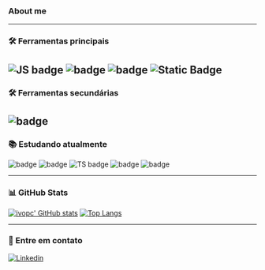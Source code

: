 ### About me

---
### 🛠 Ferramentas principais

![JS badge](https://img.shields.io/badge/JavaScript-323330?style=for-the-badge&logo=javascript&logoColor=F7DF1E
) ![badge](https://img.shields.io/badge/Node.js-339933?style=for-the-badge&logo=nodedotjs&logoColor=white) ![badge](https://img.shields.io/badge/Bootstrap-563D7C?style=for-the-badge&logo=bootstrap&logoColor=white) ![Static Badge](https://img.shields.io/badge/SQlite-%23003B57?style=for-the-badge&logo=SQlite)
---

### 🛠 Ferramentas secundárias 

![badge](https://img.shields.io/badge/C%2B%2B-00599C?style=for-the-badge&logo=c%2B%2B&logoColor=white) 
---


### 📚 Estudando atualmente
![badge](https://img.shields.io/badge/PHP-777BB4?style=for-the-badge&logo=php&logoColor=white) ![badge](https://img.shields.io/badge/Python-FFD43B?style=for-the-badge&logo=python&logoColor=blue) ![TS badge](https://img.shields.io/badge/TypeScript-007ACC?style=for-the-badge&logo=typescript&logoColor=white) ![badge](https://img.shields.io/badge/Vue.js-35495E?style=for-the-badge&logo=vuedotjs&logoColor=4FC08D) ![badge](https://img.shields.io/badge/React-61DBFB?style=for-the-badge&logo=react&logoColor=black)



---

### 📊 GitHub Stats

[![ivopc' GitHub stats](https://github-readme-stats.vercel.app/api?username=brunoopdev&show_icons=true&theme=dark&count_private=true&hide=contribs)](https://github.com/brunoopdev) [![Top Langs](https://github-readme-stats.vercel.app/api/top-langs/?username=brunoopdev&theme=dark&text_color=fff&border_color=79ff97&layout=compact)](https://github.com/brunoopdev) 

---

### 💬 Entre em contato 

[![Linkedin](https://img.shields.io/badge/Linkedin-2986cc?style=for-the-badge&logo=linkedin&logoColor=white&cacheSeconds=https%3A%2F%2Flinkedin.com%2Fin%2Fbruno-paes-dev%2F
)](https://linkedin.com/in/bruno-paes-dev/)
